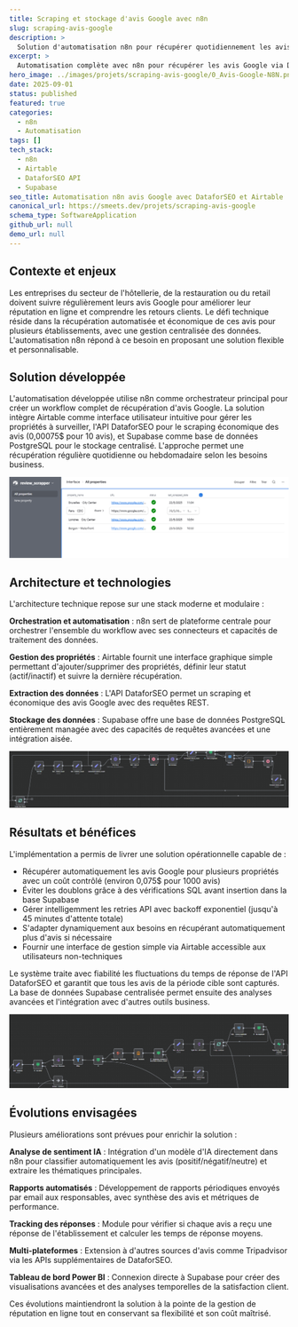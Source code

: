 ```yaml
---
title: Scraping et stockage d'avis Google avec n8n
slug: scraping-avis-google
description: >
  Solution d'automatisation n8n pour récupérer quotidiennement les avis Google de multiples établissements via DataforSEO, avec interface Airtable et base de données Supabase
excerpt: >
  Automatisation complète avec n8n pour récupérer les avis Google via DataforSEO, gérer les propriétés dans Airtable et stocker dans Supabase...
hero_image: ../images/projets/scraping-avis-google/0_Avis-Google-N8N.png
date: 2025-09-01
status: published
featured: true
categories:
  - n8n
  - Automatisation
tags: []
tech_stack:
  - n8n
  - Airtable
  - DataforSEO API
  - Supabase
seo_title: Automatisation n8n avis Google avec DataforSEO et Airtable
canonical_url: https://smeets.dev/projets/scraping-avis-google
schema_type: SoftwareApplication
github_url: null
demo_url: null
---
```


## Contexte et enjeux

Les entreprises du secteur de l'hôtellerie, de la restauration ou du retail doivent suivre régulièrement leurs avis Google pour améliorer leur réputation en ligne et comprendre les retours clients. Le défi technique réside dans la récupération automatisée et économique de ces avis pour plusieurs établissements, avec une gestion centralisée des données. L'automatisation n8n répond à ce besoin en proposant une solution flexible et personnalisable.

## Solution développée

L'automatisation développée utilise n8n comme orchestrateur principal pour créer un workflow complet de récupération d'avis Google. La solution intègre Airtable comme interface utilisateur intuitive pour gérer les propriétés à surveiller, l'API DataforSEO pour le scraping économique des avis (0,00075$ pour 10 avis), et Supabase comme base de données PostgreSQL pour le stockage centralisé. L'approche permet une récupération régulière quotidienne ou hebdomadaire selon les besoins business.

![Interface Airtable](../../images/projets/scraping-avis-google/1_N8N-Airtable-Review-scrapper.png)

## Architecture et technologies

L'architecture technique repose sur une stack moderne et modulaire :

**Orchestration et automatisation** : n8n sert de plateforme centrale pour orchestrer l'ensemble du workflow avec ses connecteurs et capacités de traitement des données.

**Gestion des propriétés** : Airtable fournit une interface graphique simple permettant d'ajouter/supprimer des propriétés, définir leur statut (actif/inactif) et suivre la dernière récupération.

**Extraction des données** : L'API DataforSEO permet un scraping et économique des avis Google avec des requêtes REST.

**Stockage des données** : Supabase offre une base de données PostgreSQL entièrement managée avec des capacités de requêtes avancées et une intégration aisée.

![Détail workflow partie 1](../../images/projets/scraping-avis-google/2_N8N-Scrapper-Part-1.png)

## Résultats et bénéfices

L'implémentation a permis de livrer une solution opérationnelle capable de :

- Récupérer automatiquement les avis Google pour plusieurs propriétés avec un coût contrôlé (environ 0,075$ pour 1000 avis)
- Éviter les doublons grâce à des vérifications SQL avant insertion dans la base Supabase
- Gérer intelligemment les retries API avec backoff exponentiel (jusqu'à 45 minutes d'attente totale)
- S'adapter dynamiquement aux besoins en récupérant automatiquement plus d'avis si nécessaire
- Fournir une interface de gestion simple via Airtable accessible aux utilisateurs non-techniques

Le système traite avec fiabilité les fluctuations du temps de réponse de l'API DataforSEO et garantit que tous les avis de la période cible sont capturés. La base de données Supabase centralisée permet ensuite des analyses avancées et l'intégration avec d'autres outils business.

![Détail workflow partie 2](../../images/projets/scraping-avis-google/3_N8N-Scrapper-Part-2.png)

## Évolutions envisagées

Plusieurs améliorations sont prévues pour enrichir la solution :

**Analyse de sentiment IA** : Intégration d'un modèle d'IA directement dans n8n pour classifier automatiquement les avis (positif/négatif/neutre) et extraire les thématiques principales.

**Rapports automatisés** : Développement de rapports périodiques envoyés par email aux responsables, avec synthèse des avis et métriques de performance.

**Tracking des réponses** : Module pour vérifier si chaque avis a reçu une réponse de l'établissement et calculer les temps de réponse moyens.

**Multi-plateformes** : Extension à d'autres sources d'avis comme Tripadvisor via les APIs supplémentaires de DataforSEO.

**Tableau de bord Power BI** : Connexion directe à Supabase pour créer des visualisations avancées et des analyses temporelles de la satisfaction client.

Ces évolutions maintiendront la solution à la pointe de la gestion de réputation en ligne tout en conservant sa flexibilité et son coût maîtrisé.
